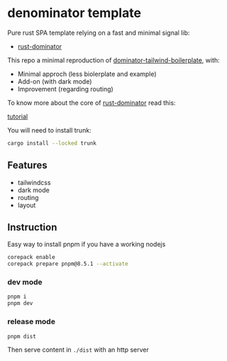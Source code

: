 # denominator template

Pure rust SPA template relying on a fast and minimal signal lib:
* [rust-dominator](https://github.com/Pauan/rust-dominator)

This repo a minimal reproduction of [dominator-tailwind-boilerplate](https://github.com/dakom/dominator-tailwind-boilerplate), with:

* Minimal approch (less biolerplate and example)
* Add-on (with dark mode)
* Improvement (regarding routing)

To know more about the core of [rust-dominator](https://github.com/Pauan/rust-dominator) read this:

[tutorial](https://docs.rs/futures-signals/0.3.32/futures_signals/tutorial/index.html)

You will need to install trunk:

```sh
cargo install --locked trunk
```

## Features

- tailwindcss
- dark mode
- routing
- layout

## Instruction

Easy way to install pnpm if you have a working nodejs

```sh
corepack enable
corepack prepare pnpm@8.5.1 --activate
```

### dev mode

```sh
pnpm i
pnpm dev
```

### release mode

```sh
pnpm dist
```

Then serve content in `./dist` with an http server
